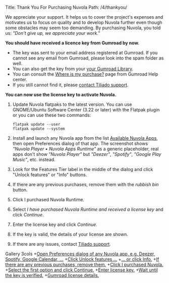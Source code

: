 Title: Thank You For Purchasing Nuvola
Path: /4/thankyou/

We appreciate your support. It helps us to cover the project's expenses and motivates us to focus on quality and to
develop Nuvola further even though some obstacles may seem too demanding. By purchasing Nuvola, you told us:
*"Don't give up, we appreciate your work."*

**You should have received a licence key from Gumroad by now.**

  * The key was sent to your email address registered at Gumroad. If you cannot see any email from Gumroad, please look
    into the spam folder as well.
  * You can also get the key from your [your Gumroad Library](https://gumroad.com/library).
  * You can consult the [Where is my purchase?](https://help.gumroad.com/11167-buyer-faq/where-is-my-purchase)
    page from Gumroad Help center.
  * If you still cannot find it, please [contact Tiliado support](mailto:support@tiliado.eu).


**You can now use the license key to activate Nuvola.**

  1. Update Nuvola flatpaks to the latest version. You can use GNOME/Ubuntu Software Center (3.22 or later) with
     the Flatpak plugin or you can use these two commands:

         flatpak update --user
         flatpak update --system

  2. Install and launch any Nuvola app from the list [Available Nuvola Apps](https://nuvola.tiliado.eu/index/),
     then open Preferences dialog of that app. The screenshot shows *"Nuvola Player • Nuvola Apps Runtime"* as a generic
     placeholder, real apps don't show *"Nuvola Player"* but *"Deezer"*, *"Spotify"*, *"Google Play Music"*, etc.
     instead.
  
  3. Look for the Features Tier label in the middle of the dialog and click "Unlock features" or "Info" buttons.
  
  4. If there are any previous purchases, remove them with the *rubbish bin* button.
  
  5. Click I purchased Nuvola Runtime.
  
  6. Select *I have purchased Nuvola Runtime and received a license key* and click *Continue*.
  
  7. Enter the license key and click *Continue*.
  
  8. If the key is valid, the details of your license are shown.
  
  9. If there are any issues, contact [Tiliado support](mailto:support@tiliado.eu).
  
 Gallery 3cols
+[Open Preferences dialog of any Nuvola app, e.g. Deezer, Spotify, Google Calendar, ...](:images/4/features/open_preferences.png|330)
+[Click Unlock features ...](:images/4/activation/tier_unlock_features.png|330)
+[... or click Info.](:images/4/activation/features_tier_info.png|330)
+[If there are any previous purchases, remove them.](:images/4/activation/remove_previous_purchases.png|330)
+[Click I purchased Nuvola.](:images/4/activation/i_purchased_nuvola.png|330)
+[Select the first option and click Continue.](:images/4/activation/i_got_key.png|330)
+[Enter license key.](:images/4/activation/enter_key.png|330)
+[Wait until the key is verified.](:images/4/activation/key_is_verified.png|330)
+[Gumroad license details.](:images/4/activation/gumroad_license.png|330)
